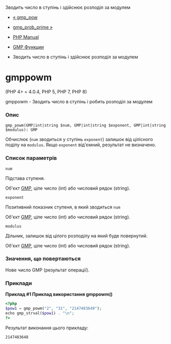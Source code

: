 Зводить число в ступінь і здійснює розподіл за модулем

-   [« gmp\_pow](function.gmp-pow.html)
    
-   [gmp\_prob\_prime »](function.gmp-prob-prime.html)
    
-   [PHP Manual](index.html)
    
-   [GMP Функции](ref.gmp.html)
    
-   Зводить число в ступінь і здійснює розподіл за модулем
    

# gmppowm

(PHP 4> = 4.0.4, PHP 5, PHP 7, PHP 8)

gmppowm - Зводить число в ступінь і робить розподіл за модулем

### Опис

```methodsynopsis
gmp_powm(GMP|int|string $num, GMP|int|string $exponent, GMP|int|string $modulus): GMP
```

Обчислює (`num` зводиться у ступінь `exponent`) залишок від цілісного поділу на `modulus`. Якщо `exponent` від'ємний, результат не визначено.

### Список параметрів

`num`

Підстава ступеня.

Об'єкт [GMP](class.gmp.html), ціле число (int) або числовий рядок (string).

`exponent`

Позитивний показник ступеня, в який зводиться `num`

Об'єкт [GMP](class.gmp.html), ціле число (int) або числовий рядок (string).

`modulus`

Дільник, залишок від цілого розподілу на який буде повернутий.

Об'єкт [GMP](class.gmp.html), ціле число (int) або числовий рядок (string).

### Значення, що повертаються

Нове число GMP (результат операції).

### Приклади

**Приклад #1 Приклад використання **gmppowm()****

```php
<?php
$pow1 = gmp_powm("2", "31", "2147483649");
echo gmp_strval($pow1) . "\n";
?>
```

Результат виконання цього прикладу:

```
2147483648
```